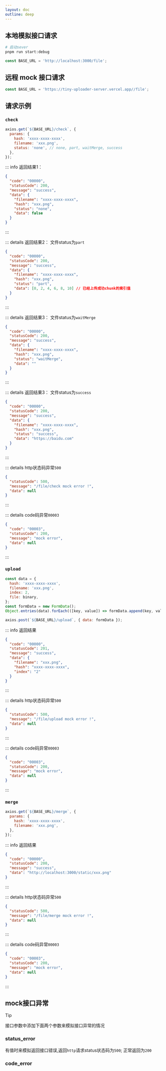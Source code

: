 ```yaml
---
layout: doc
outline: deep
---
```


## 本地模拟接口请求

```bash
# 启动sever
pnpm run start:debug
```

```js
const BASE_URL = 'http://localhost:3000/file';
```

## 远程 mock 接口请求

```js
const BASE_URL = 'https://tiny-uploader-server.vercel.app//file';
```

## 请求示例

### `check`

```js {1}
axios.get(`${BASE_URL}/check`, {
  params: {
    hash: 'xxxx-xxxx-xxxx',
    filename: 'xxx.png',
    status: 'none', // none, part, waitMerge, success
  },
});
```

::: info 返回结果1：

```json
{
  "code": "00000",
  "statusCode": 200,
  "message": "success",
  "data": {
    "filename": "xxxx-xxxx-xxxx",
    "hash": "xxx.png",
    "status": "none",
    "data": false
  }
}
```

:::

::: details 返回结果2： 文件status为`part`

```json
{
  "code": "00000",
  "statusCode": 200,
  "message": "success",
  "data": {
    "filename": "xxxx-xxxx-xxxx",
    "hash": "xxx.png",
    "status": "part",
    "data": [0, 2, 4, 6, 8, 10] // 已经上传成功chunk的索引值
  }
}
```

:::

::: details 返回结果3： 文件status为`waitMerge`

```json
{
  "code": "00000",
  "statusCode": 200,
  "message": "success",
  "data": {
    "filename": "xxxx-xxxx-xxxx",
    "hash": "xxx.png",
    "status": "waitMerge",
    "data": ""
  }
}
```

:::

::: details 返回结果3： 文件status为`success`

```json
{
  "code": "00000",
  "statusCode": 200,
  "message": "success",
  "data": {
    "filename": "xxxx-xxxx-xxxx",
    "hash": "xxx.png",
    "status": "success",
    "data": "https://baidu.com"
  }
}
```

:::

::: details http状态码异常`500`

```json
{
  "statusCode": 500,
  "message": "/file/check mock error !",
  "data": null
}
```

:::

::: details code码异常`00003`

```json
{
  "code": "00003",
  "statusCode": 200,
  "message": "mock error",
  "data": null
}
```

:::

### `upload`

```js {10}
const data = {
  hash: 'xxxx-xxxx-xxxx',
  filename: 'xxx.png',
  index: 2,
  file: binary,
};
const formData = new FormData();
Object.entries(data).forEach(([key, value]) => formData.append(key, value));

axios.post(`${BASE_URL}/upload`, { data: formData });
```

::: info 返回结果

```json
{
  "code": "00000",
  "statusCode": 201,
  "message": "success",
  "data": {
    "filename": "xxx.png",
    "hash": "xxxx-xxxx-xxxx",
    "index": "2"
  }
}
```

:::

::: details http状态码异常`500`

```json
{
  "statusCode": 500,
  "message": "/file/upload mock error !",
  "data": null
}
```

:::

::: details code码异常`00003`

```json
{
  "code": "00003",
  "statusCode": 200,
  "message": "mock error",
  "data": null
}
```

:::

### `merge`

```js {1}
axios.get(`${BASE_URL}/merge`, {
  params: {
    hash: 'xxxx-xxxx-xxxx',
    filename: 'xxx.png',
  },
});
```

::: info 返回结果

```json
{
  "code": "00000",
  "statusCode": 200,
  "message": "success",
  "data": "http://localhost:3000/static/xxx.png"
}
```

:::

::: details http状态码异常`500`

```json
{
  "statusCode": 500,
  "message": "/file/merge mock error !",
  "data": null
}
```

:::

::: details code码异常`00003`

```json
{
  "code": "00003",
  "statusCode": 200,
  "message": "mock error",
  "data": null
}
```

:::

## mock接口异常

> [!TIP]
> 接口参数中添加下面两个参数来模拟接口异常的情况

### status_error

有值时来模拟返回接口错误,返回`http`请求status状态码为`500`; 正常返回为`200`

### code_error

